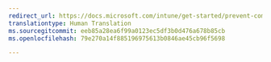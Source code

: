 ```yaml
---
redirect_url: https://docs.microsoft.com/intune/get-started/prevent-company-data-leaks-from-office-365-mobile-apps
translationtype: Human Translation
ms.sourcegitcommit: eeb85a28ea6f99a0123ec5df3b0d476a678b85cb
ms.openlocfilehash: 79e270a14f885196975613b0846ae45cb96f5698

---
```




<!--HONumber=Jan17_HO1-->


